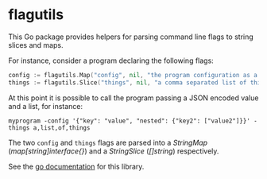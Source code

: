 # flagutils

This Go package provides helpers for parsing command line flags to string
slices and maps.

For instance, consider a program declaring the following flags:
```go
config := flagutils.Map("config", nil, "the program configuration as a JSON encoded string")
things := flagutils.Slice("things", nil, "a comma separated list of things")
```
At this point it is possible to call the program passing a JSON encoded value
and a list, for instance:
```
myprogram -config '{"key": "value", "nested": {"key2": ["value2"]}}' -things a,list,of,things
```
The two `config` and `things` flags are parsed into a *StringMap*
(*map[string]interface{}*) and a *StringSlice* (*[]string*) respectively.

See the [go documentation](https://godoc.org/github.com/frankban/flagutils) for
this library.
